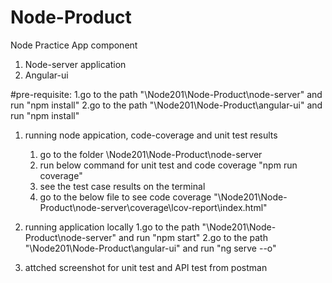 # Node-Product
Node Practice App component

1. Node-server application
2. Angular-ui

#pre-requisite:
	1.go to the path "\Node201\Node-Product\node-server" and run "npm install"
	2.go to the path "\Node201\Node-Product\angular-ui" and run "npm install"
	
1. running node appication, code-coverage and unit test results
	1. go to the folder \Node201\Node-Product\node-server
	2. run below command for unit test and code coverage
		"npm run coverage"
	3. see the test case results on the terminal
	4. go to the below file to see code coverage
		"\Node201\Node-Product\node-server\coverage\lcov-report\index.html"

2. running application locally
	1.go to the path "\Node201\Node-Product\node-server" and run "npm start"
	2.go to the path "\Node201\Node-Product\angular-ui" and run "ng serve --o"

3. attched screenshot for unit test and API test from postman